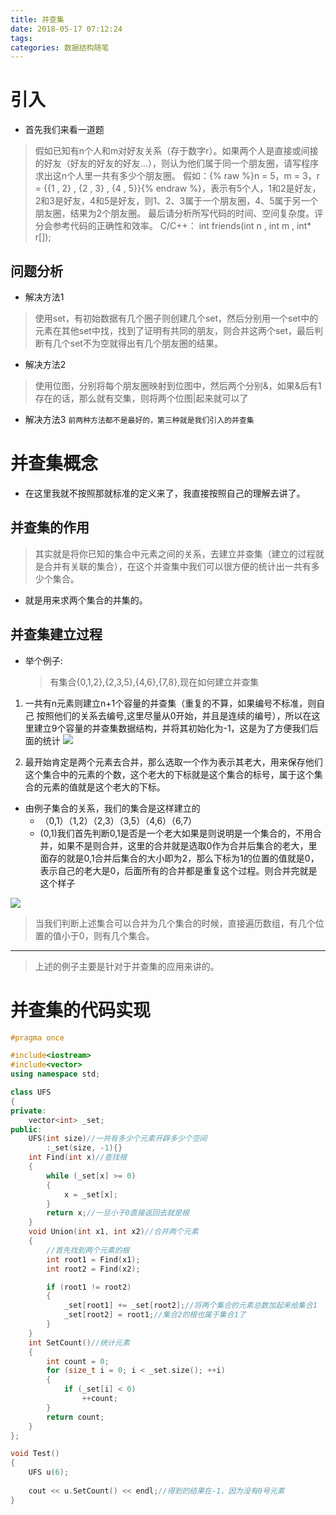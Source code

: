 ```yaml
---
title: 并查集
date: 2018-05-17 07:12:24
tags:
categories: 数据结构随笔
---
```

# 引入

- 首先我们来看一道题

> 假如已知有n个人和m对好友关系（存于数字r）。如果两个人是直接或间接的好友（好友的好友的好友...），则认为他们属于同一个朋友圈，请写程序求出这n个人里一共有多少个朋友圈。 假如：{% raw %}n = 5，m = 3，r = {{1 , 2} , {2 , 3} , {4 , 5}}{% endraw %}，表示有5个人，1和2是好友，2和3是好友，4和5是好友，则1、2、3属于一个朋友圈，4、5属于另一个朋友圈，结果为2个朋友圈。 最后请分析所写代码的时间、空间复杂度。评分会参考代码的正确性和效率。 C/C++： int friends(int n , int m , int* r[]);

## 问题分析

- 解决方法1

> 使用set，有初始数据有几个圈子则创建几个set，然后分别用一个set中的元素在其他set中找，找到了证明有共同的朋友，则合并这两个set，最后判断有几个set不为空就得出有几个朋友圈的结果。

- 解决方法2

> 使用位图，分别将每个朋友圈映射到位图中，然后两个分别&，如果&后有1存在的话，那么就有交集，则将两个位图|起来就可以了

- 解决方法3 `前两种方法都不是最好的，第三种就是我们引入的并查集`

# 并查集概念

- 在这里我就不按照那就标准的定义来了，我直接按照自己的理解去讲了。


## 并查集的作用

> 其实就是将你已知的集合中元素之间的关系，去建立并查集（建立的过程就是合并有关联的集合），在这个并查集中我们可以很方便的统计出一共有多少个集合。

- 就是用来求两个集合的并集的。

## 并查集建立过程
  
- 举个例子:

  > 有集合{0,1,2},{2,3,5},{4,6},{7,8},现在如何建立并查集

1. 一共有n元素则建立n+1个容量的并查集（重复的不算，如果编号不标准，则自己 按照他们的关系去编号,这里尽量从0开始，并且是连续的编号），所以在这里建立9个容量的并查集数据结构，并将其初始化为-1，这是为了方便我们后面的统计
![](https://i.imgur.com/IL21RAz.jpg)

2. 最开始肯定是两个元素去合并，那么选取一个作为表示其老大，用来保存他们这个集合中的元素的个数，这个老大的下标就是这个集合的标号，属于这个集合的元素的值就是这个老大的下标。

- 由例子集合的关系，我们的集合是这样建立的
  - （0,1）（1,2）（2,3）（3,5）（4,6）（6,7）
  - (0,1)我们首先判断0,1是否是一个老大如果是则说明是一个集合的，不用合并，如果不是则合并，这里的合并就是选取0作为合并后集合的老大，里面存的就是0,1合并后集合的大小即为2，那么下标为1的位置的值就是0，表示自己的老大是0，后面所有的合并都是重复这个过程。则合并完就是这个样子
  
 ![](https://i.imgur.com/sJiPbtg.jpg)
 
> 当我们判断上述集合可以合并为几个集合的时候，直接遍历数组，有几个位置的值小于0，则有几个集合。

---
> 上述的例子主要是针对于并查集的应用来讲的。

# 并查集的代码实现

```c++
#pragma once

#include<iostream>
#include<vector>
using namespace std;

class UFS 
{
private:
	vector<int> _set;
public:
	UFS(int size)//一共有多少个元素开辟多少个空间
		:_set(size, -1){}
	int Find(int x)//查找根
	{
		while (_set[x] >= 0)
		{
			x = _set[x];
		}
		return x;//一旦小于0直接返回去就是根
	}
	void Union(int x1, int x2)//合并两个元素
	{
		//首先找到两个元素的根
		int root1 = Find(x1);
		int root2 = Find(x2);

		if (root1 != root2)
		{
			_set[root1] += _set[root2];//将两个集合的元素总数加起来给集合1
			_set[root2] = root1;//集合2的根也属于集合1了
		}
	}
	int SetCount()//统计元素
	{
		int count = 0;
		for (size_t i = 0; i < _set.size(); ++i)
		{
			if (_set[i] < 0)
				++count;
		}
		return count;
	}
};

void Test()
{
	UFS u(6);
	
	cout << u.SetCount() << endl;//得到的结果在-1，因为没有0号元素
}
```
